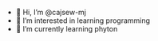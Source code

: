 - 👋 Hi, I’m @cajsew-mj
- 👀 I’m interested in learning programming
- 🌱 I’m currently learning phyton

<!---
cajsew-mj/cajsew-mj is a ✨ special ✨ repository because its `README.md` (this file) appears on your GitHub profile.
You can click the Preview link to take a look at your changes.
--->
